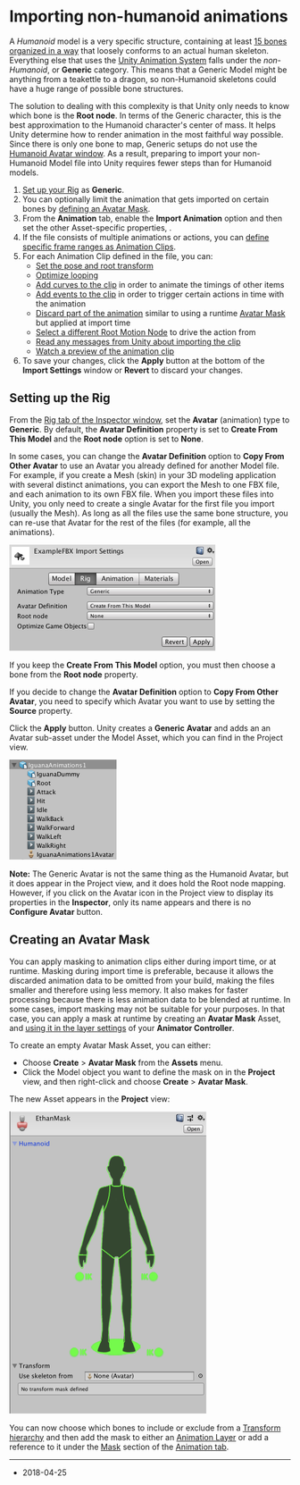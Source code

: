 # Importing non-humanoid animations

A *Humanoid* model is a very specific structure, containing at least [15 bones organized in a way](ConfiguringtheAvatar) that loosely conforms to an actual human skeleton. Everything else that uses the [Unity Animation System](AnimationOverview) falls under the *non-Humanoid*, or __Generic__ category. This means that a Generic Model might be anything from a teakettle to a dragon, so non-Humanoid skeletons could have a huge range of possible bone structures. 

The solution to dealing with this complexity is that Unity only needs to know which bone is the __Root node__. In terms of the Generic character, this is the best approximation to the Humanoid character's center of mass. It helps Unity determine how to render animation in the most faithful way possible. Since there is only one bone to map, Generic setups do not use the [Humanoid Avatar window](class-Avatar). As a result, preparing to import your non-Humanoid Model file into Unity requires fewer steps than for Humanoid models.

1. [Set up your Rig](#RigSetup) as __Generic__.
2. You can optionally limit the animation that gets imported on certain bones by [defining an Avatar Mask](#AvatarMask).
3. From the __Animation__ tab, enable the __Import Animation__ option and then set the other Asset-specific properties, .
4. If the file consists of multiple animations or actions, you can [define specific frame ranges as Animation Clips](Splittinganimations).
5. For each Animation Clip defined in the file, you can:
    * [Set the pose and root transform](class-AnimationClip#ClipProperties)
    * [Optimize looping](LoopingAnimationClips)
    * [Add curves to the clip](AnimationCurvesOnImportedClips) in order to animate the timings of other items
    * [Add events to the clip](AnimationEventsOnImportedClips) in order to trigger certain actions in time with the animation
    * [Discard part of the animation](AnimationMaskOnImportedClips) similar to using a runtime [Avatar Mask](class-AvatarMask) but applied at import time
    * [Select a different Root Motion Node](AnimationRootMotionNodeOnImportedClips) to drive the action from
    * [Read any messages from Unity about importing the clip](class-AnimationClip#ImportMessages)
    * [Watch a preview of the animation clip](class-AnimationClip#AnimationPreview)
6. To save your changes, click the __Apply__ button at the bottom of the __Import Settings__ window or __Revert__ to discard your changes.



<a name="RigSetup"></a>
## Setting up the Rig

From the [Rig tab of the Inspector window](FBXImporter-Rig), set the __Avatar__ (animation) type to __Generic__. By default, the __Avatar Definition__ property is set to __Create From This Model__ and the __Root node__ option is set to __None__. 

In some cases, you can change the __Avatar Definition__ option to __Copy From Other Avatar__ to use an Avatar you already defined for another Model file. For example, if you create a Mesh (skin) in your 3D modeling application with several distinct animations, you can export the Mesh to one FBX file, and each animation to its own FBX file. When you import these files into Unity, you only need to create a single Avatar for the first file you import (usually the Mesh). As long as all the files use the same bone structure, you can re-use that Avatar for the rest of the files (for example, all the animations).

![Generic Rig](../uploads/Main/Rig-1.png)

If you keep the __Create From This Model__ option, you must then choose a bone from the __Root node__ property. 

If you decide to change the __Avatar Definition__ option to __Copy From Other Avatar__, you need to specify which Avatar you want to use by setting the __Source__ property.

Click the __Apply__ button. Unity creates a __Generic__ __Avatar__ and adds an an Avatar sub-asset under the Model Asset, which you can find in the Project view. 

![Avatar appears as a sub-asset of the imported Model](../uploads/Main/MecanimFBXNoAvatar2.png) 

**Note:** The Generic Avatar is not the same thing as the Humanoid Avatar, but it does appear in the Project view, and it does hold the Root node mapping. However, if you click on the Avatar icon in the Project view to display its properties in the __Inspector__, only its name appears and there is no __Configure Avatar__ button.


<a name="AvatarMask"></a>
## Creating an Avatar Mask

You can apply masking to animation clips either during import time, or at runtime. Masking during import time is preferable, because it allows the discarded animation data to be omitted from your build, making the files smaller and therefore using less memory. It also makes for faster processing because there is less animation data to be blended at runtime. In some cases, import masking may not be suitable for your purposes. In that case, you can apply a mask at runtime by creating an __Avatar Mask__ Asset, and [using it in the layer settings](AnimationLayers) of your __Animator Controller__. 

To create an empty Avatar Mask Asset, you can either:

* Choose __Create__ &gt; __Avatar Mask__ from the __Assets__ menu.
* Click the Model object you want to define the mask on in the __Project__ view, and then right-click and choose __Create__ &gt; __Avatar Mask__.

The new Asset appears in the __Project__ view:

![The Avatar Mask window](../uploads/Main/ConfiguringtheAvatar-Mask.png)

You can now choose which bones to include or exclude from a [Transform hierarchy](class-AvatarMask#Transform) and then add the mask to either an [Animation Layer](AnimationLayers) or add a reference to it under the [Mask](AnimationMaskOnImportedClips) section of the [Animation tab](class-AnimationClip).

---

* <span class="page-edit"> 2018-04-25  <!-- include IncludeTextAmendPageSomeEdit --></span>
